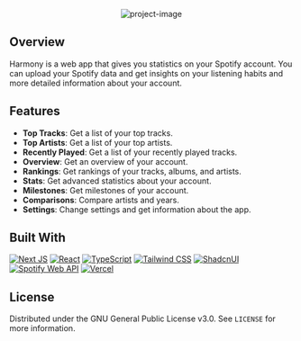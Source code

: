 <p align="center"><img src="https://socialify.git.ci/abgameur/harmony/image?description=1&amp;logo=data%3Aimage%2Fsvg%2Bxml%2C%253Csvg%2520viewBox%253D%25220%25200%252032%252033%2522%2520xmlns%253D%2522http%253A%252F%252Fwww.w3.org%252F2000%252Fsvg%2522%2520%253E%253Crect%2520%2520%2520%2520%2520%2520%2520%2520transform%253D%2522rotate(-4%25200%25202.0908)%2522%2520%2520%2520%2520%2520%2520%2520%2520y%253D%25222.0908%2522%2520%2520%2520%2520%2520%2520%2520%2520width%253D%252229.979%2522%2520%2520%2520%2520%2520%2520%2520%2520height%253D%252230.024%2522%2520%2520%2520%2520%2520%2520%2520%2520rx%253D%25224.0258%2522%2520%2520%2520%2520%2520%2520%2520%2520fill%253D%2522%2523141414%2522%2520%2520%2520%2520%2520%2520%252F%253E%253Cg%2520fill%253D%2522%25231ED760%2522%2520clipPath%253D%2522url(%2523clip0_148_68)%2522%253E%253Cpath%2520d%253D%2522m9.292%252017.838-1.5451%25200.1081c-0.58857%25200.0411-1.0288%25200.6008-0.98337%25201.2499l0.40003%25205.7208c0.0454%25200.6492%25200.5592%25201.1421%25201.1478%25201.101l1.545-0.1081c0.58859-0.0411%25201.0288-0.6008%25200.98339-1.25l-0.4001-5.7207c-0.0453-0.6492-0.55915-1.1421-1.1477-1.101z%2522%2520%252F%253E%253Cpath%2520d%253D%2522m13.59%25206.7296-1.5451%25200.10804c-0.5885%25200.04115-1.0287%25200.60079-0.9834%25201.25l1.1522%252016.476c0.0454%25200.6491%25200.5592%25201.1421%25201.1478%25201.1009l1.545-0.108c0.5886-0.0412%25201.0288-0.6008%25200.9834-1.25l-1.1522-16.476c-0.0454-0.64921-0.5592-1.1421-1.1477-1.101z%2522%2520%252F%253E%253Cpath%2520d%253D%2522m19.149%252013.663-1.5451%25200.108c-0.5885%25200.0412-1.043%25200.3971-1.0152%25200.7951l0.7063%252010.1c0.0278%25200.3979%25200.5274%25200.6871%25201.1159%25200.646l1.5451-0.1081c0.5885-0.0411%25201.043-0.3971%25201.0152-0.795l-0.7063-10.1c-0.0278-0.3979-0.5274-0.6872-1.1159-0.646z%2522%2520%252F%253E%253Cpath%2520d%253D%2522m23.924%25209.3848-1.5451%25200.10804c-0.5885%25200.04115-1.0225%25200.69003-0.9694%25201.4492l0.8892%252012.716c0.0531%25200.7592%25200.5732%25201.3414%25201.1617%25201.3002l1.5451-0.108c0.5885-0.0412%25201.0225-0.6901%25200.9694-1.4492l-0.8892-12.716c-0.0531-0.75928-0.5732-1.3414-1.1617-1.3003z%2522%2520%252F%253E%253C%252Fg%253E%253C%252Fsvg%253E&amp;name=1&amp;owner=1&amp;pattern=Plus&amp;stargazers=1&amp;theme=Light" alt="project-image"></p>

## Overview

Harmony is a web app that gives you statistics on your Spotify account. You can upload your Spotify data and get insights on your listening habits and more detailed information about your account.

## Features

- **Top Tracks**: Get a list of your top tracks.
- **Top Artists**: Get a list of your top artists.
- **Recently Played**: Get a list of your recently played tracks.
- **Overview**: Get an overview of your account.
- **Rankings**: Get rankings of your tracks, albums, and artists.
- **Stats**: Get advanced statistics about your account.
- **Milestones**: Get milestones of your account.
- **Comparisons**: Compare artists and years.
- **Settings**: Change settings and get information about the app.

## Built With

[![Next JS](https://img.shields.io/badge/Next-black?style=for-the-badge&logo=next.js&logoColor=white)](https://nextjs.org/)
[![React](https://img.shields.io/badge/react-%2320232a.svg?style=for-the-badge&logo=react&logoColor=%2361DAFB)](https://reactjs.org/)
[![TypeScript](https://img.shields.io/badge/typescript-%23007ACC.svg?style=for-the-badge&logo=typescript&logoColor=white)](https://www.typescriptlang.org/)
[![Tailwind CSS](https://img.shields.io/badge/tailwindcss-%2338B2AC.svg?style=for-the-badge&logo=tailwind-css&logoColor=white)](https://tailwindcss.com/)
[![ShadcnUI](https://img.shields.io/badge/shadcn%2Fui-000?style=for-the-badge&logo=shadcnui&logoColor=fff)](https://ui.shadcn.com/)
[![Spotify Web API](https://img.shields.io/badge/Spotify-1ED760?style=for-the-badge&logo=spotify&logoColor=white)](https://developer.spotify.com/documentation/web-api/)
[![Vercel](https://img.shields.io/badge/Vercel-black?style=for-the-badge&logo=vercel&logoColor=white)](https://vercel.com/)

## License

Distributed under the GNU General Public License v3.0. See `LICENSE` for more information.
